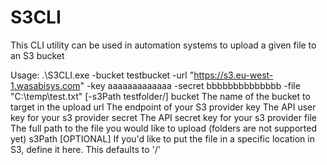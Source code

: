 # S3CLI

This CLI utility can be used in automation systems to upload a given file to an S3 bucket

Usage:
.\S3CLI.exe -bucket testbucket -url "https://s3.eu-west-1.wasabisys.com" -key aaaaaaaaaaaaa -secret bbbbbbbbbbbbbb -file "C:\temp\test.txt" [-s3Path testfolder/]
        bucket  The name of the bucket to target in the upload
        url     The endpoint of your S3 provider
        key     The API user key for your s3 provider
        secret  The API secret key for your s3 provider
        file    The full path to the file you would like to upload (folders are not supported yet)
        s3Path  [OPTIONAL] If you'd like to put the file in a specific location in S3, define it here. This defaults to '/'
